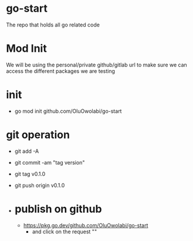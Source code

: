 # go-start
The repo that holds all go related code

# Mod Init
We will be using the personal/private github/gitlab url to make sure we can access the different packages we are testing

  # init
  - go mod init github.com/OluOwolabi/go-start

# git operation
  - git add -A
  - git commit -am "tag version"
  - git tag v0.1.0
  - git push origin v0.1.0

- # publish on github
  - https://pkg.go.dev/github.com/OluOwolabi/go-start 
    - and click on the request ""